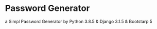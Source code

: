 # Password Generator

a Simpl Password Generator by
                          Python 3.8.5 & Django 3.1.5 & Bootstarp 5
